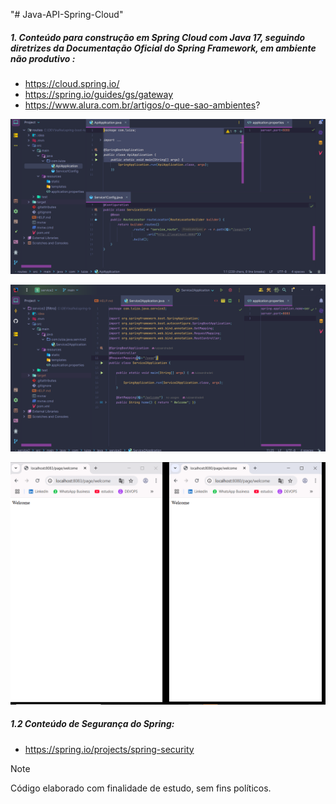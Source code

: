 "# Java-API-Spring-Cloud" 

##### 1. Conteúdo para construção em Spring Cloud com Java 17, seguindo diretrizes da Documentação Oficial do Spring Framework, em ambiente não produtivo :

- https://cloud.spring.io/
- https://spring.io/guides/gs/gateway
- https://www.alura.com.br/artigos/o-que-sao-ambientes?


![Texto](img/1.png)

![Texto Alternativo](img/2.png)

![Texto Alternativo](img/3.png)


##### 1.2 Conteúdo de Segurança do Spring:

- https://spring.io/projects/spring-security


> [!NOTE]
>
> 
> Código elaborado com finalidade de estudo, sem fins políticos.
